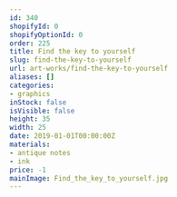 ```yaml
---
id: 340
shopifyId: 0
shopifyOptionId: 0
order: 225
title: Find the key to yourself
slug: find-the-key-to-yourself
url: art-works/find-the-key-to-yourself
aliases: []
categories:
- graphics
inStock: false
isVisible: false
height: 35
width: 25
date: 2019-01-01T00:00:00Z
materials:
- antique notes
- ink
price: -1
mainImage: Find_the_key_to_yourself.jpg
---
```

